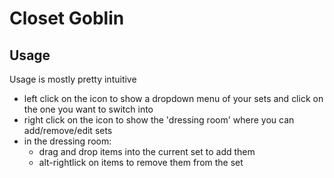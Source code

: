 
# Closet Goblin

## Usage

Usage is mostly pretty intuitive

  * left click on the icon to show a dropdown menu of your sets and click on
    the one you want to switch into
  * right click on the icon to show the 'dressing room' where you can
    add/remove/edit sets
  * in the dressing room:
    * drag and drop items into the current set to add them
    * alt-rightlick on items to remove them from the set


